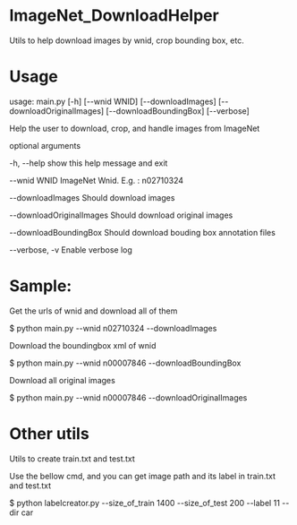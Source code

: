 # ImageNet_DownloadHelper
Utils to help download images by wnid, crop bounding box, etc.
# Usage
usage: main.py [-h] [--wnid WNID] [--downloadImages]
               [--downloadOriginalImages] [--downloadBoundingBox] [--verbose]

Help the user to download, crop, and handle images from ImageNet

optional arguments

  -h, --help            show this help message and exit

  --wnid WNID           ImageNet Wnid. E.g. : n02710324

  --downloadImages      Should download images

  --downloadOriginalImages
                        Should download original images

  --downloadBoundingBox
                        Should download bouding box annotation files

  --verbose, -v         Enable verbose log

# Sample:
Get the urls of wnid and download all of them

$ python main.py --wnid n02710324 --downloadImages

Download the boundingbox xml of wnid

$ python main.py --wnid n00007846 --downloadBoundingBox

Download all original images

$ python main.py --wnid n00007846 --downloadOriginalImages

# Other utils
Utils to create train.txt and test.txt

Use the bellow cmd, and you can get image path and its label in train.txt and test.txt

$ python labelcreator.py --size_of_train 1400 --size_of_test 200  --label 11 --dir car


